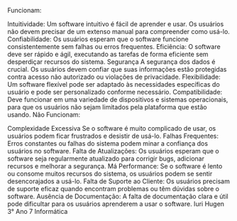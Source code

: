 Funcionam:

Intuitividade: Um software intuitivo é fácil de aprender e usar. Os usuários não devem precisar de um extenso manual para compreender como usá-lo.
Confiabilidade: Os usuários esperam que o software funcione consistentemente sem falhas ou erros frequentes.
Eficiência: O software deve ser rápido e ágil, executando as tarefas de forma eficiente sem desperdiçar recursos do sistema.
Segurança A segurança dos dados é crucial. Os usuários devem confiar que suas informações estão protegidas contra acesso não autorizado ou violações de privacidade.
Flexibilidade: Um software flexível pode ser adaptado às necessidades específicas do usuário e pode ser personalizado conforme necessário.
Compatibilidade: Deve funcionar em uma variedade de dispositivos e sistemas operacionais, para que os usuários não sejam limitados pela plataforma que estão usando.
Não Funcionam:

Complexidade Excessiva Se o software é muito complicado de usar, os usuários podem ficar frustrados e desistir de usá-lo.
Falhas Frequentes: Erros constantes ou falhas do sistema podem minar a confiança dos usuários no software.
Falta de Atualizações: Os usuários esperam que o software seja regularmente atualizado para corrigir bugs, adicionar recursos e melhorar a segurança.
Má Performance: Se o software é lento ou consome muitos recursos do sistema, os usuários podem se sentir desencorajados a usá-lo.
Falta de Suporte ao Cliente: Os usuários precisam de suporte eficaz quando encontram problemas ou têm dúvidas sobre o software.
Ausência de Documentação: A falta de documentação clara e útil pode dificultar para os usuários aprenderem a usar o software.
Iuri Hugen 3° Ano 7 Informática